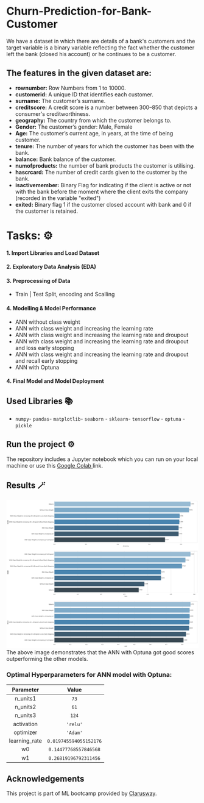 # Churn-Prediction-for-Bank-Customer
<p>We have a dataset in which there are details of a bank's customers and the target variable is a binary variable reflecting the fact whether the customer left the bank (closed his account) or he continues to be a customer.</p>

## The features in the given dataset are:

- <b>rownumber:</b>  Row Numbers from 1 to 10000.
- <b>customerid:</b>  A unique ID that identifies each customer.
- <b>surname:</b>  The customer’s surname.
- <b>creditscore:</b>  A credit score is a number between 300–850 that depicts a consumer's creditworthiness.
- <b>geography:</b>  The country from which the customer belongs to.
- <b>Gender:</b>  The customer’s gender: Male, Female
- <b>Age:</b>  The customer’s current age, in years, at the time of being customer.
- <b>tenure:</b>  The number of years for which the customer has been with the bank.
- <b>balance:</b>  Bank balance of the customer.
- <b>numofproducts:</b>  the number of bank products the customer is utilising.
- <b>hascrcard:</b> The number of credit cards given to the customer by the bank.
- <b>isactivemember:</b>  Binary Flag for indicating if the client is active or not with the bank before the moment where the client exits the company (recorded in the variable "exited")
- <b>exited:</b> Binary flag 1 if the customer closed account with bank and 0 if the customer is retained. 

# Tasks: ⚙️

#### 1. Import Libraries and Load Dataset

#### 2. Exploratory Data Analysis (EDA)

#### 3. Preprocessing of Data
- Train | Test Split, encoding and Scalling
  
#### 4. Modelling & Model Performance
- ANN without class weight
- ANN with class weight and increasing the learning rate
- ANN with class weight and increasing the learning rate and droupout 
- ANN with class weight and increasing the learning rate and droupout and loss early stopping
- ANN with class weight and increasing the learning rate and droupout and recall early stopping
- ANN with Optuna 

#### 4. Final Model and Model Deployment



## Used Libraries 📚
- `numpy`- `pandas`- `matplotlib`- `seaborn` - `sklearn`- `tensorflow` - `optuna` - `pickle`


  
## Run the project ⚙️
The repository includes a Jupyter notebook which you can run on your local machine or use this <a href="https://colab.research.google.com/drive/1Vzou3fQLlPTuy_-wjTm_NLYYM8QI_Yit?usp=sharing"> Google Colab </a> link.




## Results 🪄
![Result](Result.png)
The above image demonstrates that the ANN with Optuna got good scores outperforming the other models.

### Optimal Hyperparameters for ANN model with Optuna:

| Parameter    | Value   |
| :---: | :---: |
| n_units1   | `73`   |
| n_units2   | `61` |
| n_units3   | `124` |
| activation   | `'relu'` |
| optimizer   | `'Adam'` |
| learning_rate   | `0.019745594055152176` |
| w0   | `0.14477768557846568` |
| w1   | `0.26819196792311456` |




## Acknowledgements
This project is part of ML bootcamp provided by <a href="https://clarusway.com/"> Clarusway</a>.

